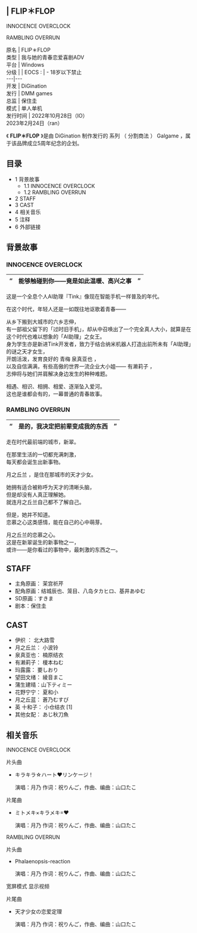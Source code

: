 |  FLIP＊FLOP  
---  
  
INNOCENCE OVERCLOCK

RAMBLING OVERRUN  
  
原名  |  FLIP＊FLOP   
类型  |  我与她的青春恋爱喜剧ADV   
平台  |  Windows   
分级  |  |  EOCS  :  |  \- 18岁以下禁止   
---|---  
开发  |  DiGination   
发行  |  DMM games   
总监  |  保住圭   
模式  |  单人单机   
发行时间  |  2022年10月28日（IO）   
2023年2月24日（ran）  
  
《 **FLIP＊FLOP** 》是由  DiGination  制作发行的  系列  （  分割商法  ）  Galgame
，属于该品牌成立5周年纪念的企划。

##  目录

  * 1  背景故事 
    * 1.1  INNOCENCE OVERCLOCK 
    * 1.2  RAMBLING OVERRUN 
  * 2  STAFF 
  * 3  CAST 
  * 4  相关音乐 
  * 5  注释 
  * 6  外部链接 

##  背景故事

###  INNOCENCE OVERCLOCK

|  “  |  能够触碰到你——竟是如此温暖、高兴之事  |  ”   
---|---|---  
  

这是一个全息个人AI助理『Tink』像现在智能手机一样普及的年代。  
  
在这个时代，年轻人还是一如既往地讴歌着青春——  
  
从乡下搬到大城市的六乡志伸，  
有一部祖父留下的「过时旧手机」，却从中召唤出了一个完全真人大小，就算是在这个时代也难以想象的「AI助理」之女王。  
身为学生亦是新进Tink开发者，致力于结合纳米机器人打造出前所未有「AI助理」的谜之天才女生，  
开朗活泼，发育良好的  青梅  泉真亚也  ，  
以及自信满满，有些高傲的世界一流企业大小姐——  有濑莉子  ，  
志伸将与她们并肩解决身边发生的种种难题。  
  
相遇、相识、相拥、相爱、逐渐坠入爱河。  
这也是谁都会有的，一幕普通的青春故事。

###  RAMBLING OVERRUN

|  “  |  是的，我决定把前辈变成我的东西  |  ”   
---|---|---  
  

走在时代最前端的城市，新翠。  
  
在那里生活的一切都充满刺激，  
每天都会诞生出新事物。  
  
月之丘兰  ，是住在那城市的天才少女。  
  
她拥有适合被称呼为天才的清晰头脑，  
但是却没有人真正理解她。  
就连月之丘兰自己都不了解自己。  
  
但是，她并不知道。  
恋慕之心这类感情，能在自己的心中萌芽。  
  
月之丘兰的恋慕之心。  
这是在新翠诞生的新事物之一，  
或许――是你看过的事物中，最刺激的东西之一。

##  STAFF

  * 主角原画：  茉宫祈芹 
  * 配角原画：结城辰也、笼目、八岛タカヒロ、基井あゆむ 
  * SD原画：すきま 
  * 剧本：保住圭 

##  CAST

  * 伊织  ：  北大路雪 
  * 月之丘兰：  小波铃 
  * 泉真亚也：  楠原结衣 
  * 有濑莉子：  榎本ねむ 
  * 玛露露：  要しおり 
  * 望田文绪：  綾音まこ 
  * 蒲生建晴：山下ティミー 
  * 花野宁宁：  夏和小 
  * 月之丘蓝：  蒼乃むすび 
  * 英 十和子：  小仓结衣  [1] 
  * 其他女配：  あじ秋刀魚 

##  相关音乐

INNOCENCE OVERCLOCK

片头曲

  * キラキラ☆ハート♥リンケージ！ 

     演唱：月乃 
     作词：祝りんご，作曲、编曲：山口たこ 

片尾曲

  * ミトメキ×キラメキ=♥ 

     演唱：月乃 
     作词：祝りんご，作曲、编曲：山口たこ 

  

RAMBLING OVERRUN

片头曲

  * Phalaenopsis-reaction 

     演唱：月乃 
     作词：祝りんご，作曲、编曲：山口たこ 

宽屏模式  显示视频

  
片尾曲

  * 天才少女の恋爱定理 

     演唱：月乃 
     作词：祝りんご，作曲、编曲：山口たこ 

  